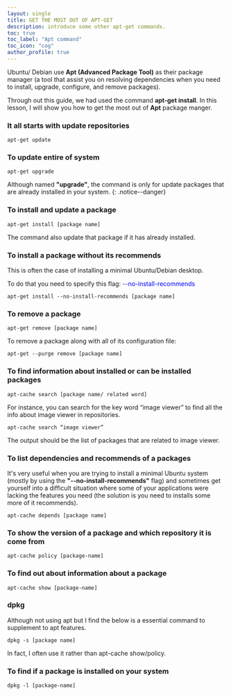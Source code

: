 ```yaml
---
layout: single
title: GET THE MOST OUT OF APT-GET
description: introduce some other apt-get commands.
toc: true
toc_label: "Apt command"
toc_icon: "cog"
author_profile: true
---
```


Ubuntu/ Debian use **Apt (Advanced Package Tool)** as their package manager (a tool that assist you on resolving dependencies when you need to install, upgrade, configure, and remove packages).

Through out this guide, we had used the command **apt-get install**. In this lesson, I will show you how to get the most out of **Apt** package manger.

### It all starts with update repositories
```
apt-get update
```
### To update entire of system
```
apt-get upgrade
```
Although named **"upgrade"**, the command is only for update packages that are already installed in your system.
{: .notice--danger}

### To install and update a package
```
apt-get install [package name]
```
The command also update that package if it has already installed.

### To install a package without its recommends
This is often the case of installing a minimal Ubuntu/Debian desktop.

To do that you need to specify this flag: <span style="color:blue">--no-install-recommends</span>

```
apt-get install --no-install-recommends [package name]
```

### To remove a package
```
apt-get remove [package name]
```
To remove a package along with all of its configuration file:
```
apt-get --purge remove [package name]
```

### To find information about installed or can be installed packages
```
apt-cache search [package name/ related word]
```
For instance, you can search for the key word “image viewer” to find all  the info about image viewer in repositories.
```
apt-cache search “image viewer”
```
The output should be the list of packages that are related to image viewer.

### To list dependencies and recommends of a packages

It's very useful when you are trying to install a minimal Ubuntu system (mostly by using the **"--no-install-recommends"** flag) and sometimes get yourself into a difficult situation where some of your applications were lacking the features you need (the solution is you need to installs some more of it recommends).
```
apt-cache depends [package name]
```
### To show the version of a package and which repository it is come from
```
apt-cache policy [package-name]
```
### To find out about information about a package
```
apt-cache show [package-name]
```
### dpkg
Although not using apt but I find the below is a essential command to supplement to apt features.
```
dpkg -s [package name]
```
In fact, I often use it rather than apt-cache show/policy.
### To find if a package is installed on your system
```
dpkg -l [package-name]
```
